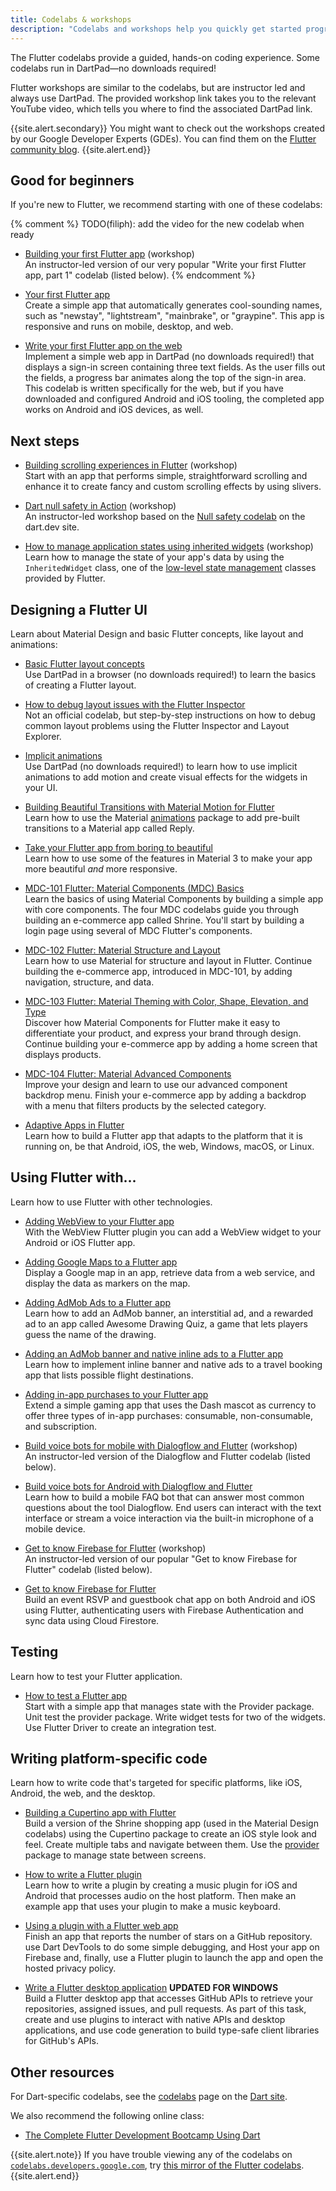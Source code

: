 ```yaml
---
title: Codelabs & workshops
description: "Codelabs and workshops help you quickly get started programming Flutter."
---
```


The Flutter codelabs provide a guided,
hands-on coding experience. Some codelabs
run in DartPad&mdash;no downloads required!

Flutter workshops are similar to the codelabs,
but are instructor led and always use DartPad.
The provided workshop link takes you to the relevant YouTube video,
which tells you where to find the associated DartPad link.

{{site.alert.secondary}}
  You might want to check out the workshops
  created by our Google Developer Experts (GDEs).
  You can find them on the [Flutter community blog][].
{{site.alert.end}}

[Flutter community blog]: {{site.medium}}/flutter-community/dartpad-workshops-from-flutter-gdes-622b52f70173

## Good for beginners

If you're new to Flutter, we recommend starting with
one of these codelabs:

{% comment %}
TODO(filiph): add the video for the new codelab when ready

* [Building your first Flutter app][] (workshop)<br>
  An instructor-led version of our very popular
  "Write your first Flutter app, part 1" codelab
  (listed below).
{% endcomment %}

* [Your first Flutter app][]<br>
  Create a simple app that automatically generates cool-sounding names,
  such as "newstay", "lightstream", "mainbrake", or "graypine".
  This app is responsive and runs on mobile, desktop, and web.

* [Write your first Flutter app on the web][]<br>
  Implement a simple web app in DartPad (no downloads
  required!) that displays a sign-in screen
  containing three text fields. As the user fills out the
  fields, a progress bar animates along the top of the
  sign-in area. This codelab is written specifically for
  the web, but if you have downloaded and configured
  Android and iOS tooling, the completed app
  works on Android and iOS devices, as well.

[Building your first Flutter app]: {{site.youtube-site}}/watch?v=Z6KZ3cTGBWw
[Your first Flutter app]: {{site.codelabs}}/codelabs/flutter-codelab-first
[Write your first Flutter app on the web]: {{site.url}}/get-started/codelab-web

## Next steps

* [Building scrolling experiences in Flutter][] (workshop)<br>
  Start with an app that performs simple, straightforward scrolling
  and enhance it to create fancy and custom scrolling effects
  by using slivers.

* [Dart null safety in Action][] (workshop)<br>
  An instructor-led workshop based on the [Null safety codelab][]
  on the dart.dev site.

* [How to manage application states using inherited widgets][inherited-widget-ws] (workshop)<br>
  Learn how to manage the state of your app's data by
  using the `InheritedWidget` class, one of the
  [low-level state management][] classes provided
  by Flutter.

[Dart null safety in Action]: {{site.youtube-site}}/watch?v=HdKwuHQvArY
[inherited-widget-ws]: {{site.youtube-site}}/watch?v=LFcGPS6cGrY
[low-level state management]: {{site.url}}/development/data-and-backend/state-mgmt/options#inheritedwidget--inheritedmodel
[Null safety codelab]: {{site.dart-site}}/codelabs/null-safety

## Designing a Flutter UI

Learn about Material Design and basic Flutter concepts,
like layout and animations:

* [Basic Flutter layout concepts][]<br>
  Use DartPad in a browser (no downloads required!)
  to learn the basics of creating a Flutter layout.

* [How to debug layout issues with the Flutter Inspector][]<br>
  Not an official codelab, but step-by-step instructions on
  how to debug common layout problems using the Flutter 
  Inspector and Layout Explorer.

* [Implicit animations][]<br>
  Use DartPad (no downloads required!) to learn how to use
  implicit animations to add motion and create
  visual effects for the widgets in your UI.

* [Building Beautiful Transitions with Material Motion for Flutter][]<br>
  Learn how to use the Material [animations][] package to
  add pre-built transitions to a Material app called Reply.

* [Take your Flutter app from boring to beautiful][]<br>
  Learn how to use some of the features in Material 3
  to make your app more beautiful *and* more responsive.

* [MDC-101 Flutter: Material Components (MDC) Basics][]<br>
  Learn the basics of using Material Components by building
  a simple app with core components.  The four MDC codelabs
  guide you through building an e-commerce app called Shrine.
  You'll start by building a login page using several of MDC
  Flutter's components.

* [MDC-102 Flutter: Material Structure and Layout][]<br>
  Learn how to use Material for structure and layout in Flutter.
  Continue building the e-commerce app, introduced in MDC-101,
  by adding navigation, structure, and data.

* [MDC-103 Flutter: Material Theming with Color, Shape, Elevation, and Type][]<br>
  Discover how Material Components for Flutter make it
  easy to differentiate your product, and express your
  brand through design. Continue building your e-commerce
  app by adding a home screen that displays products.

* [MDC-104 Flutter: Material Advanced Components][]<br>
  Improve your design and learn to use our advanced
  component backdrop menu. Finish your e-commerce app
  by adding a backdrop with a menu that filters
  products by the selected category.

* [Adaptive Apps in Flutter][]<br>
  Learn how to build a Flutter app that adapts to the 
  platform that it is running on, be that Android, iOS, 
  the web, Windows, macOS, or Linux.

[Adaptive Apps in Flutter]: {{site.codelabs}}/codelabs/flutter-adaptive-app
[animations]: {{site.pub}}/packages/animations
[Basic Flutter layout concepts]: {{site.url}}/codelabs/layout-basics
[Building Beautiful Transitions with Material Motion for Flutter]: {{site.codelabs}}/codelabs/material-motion-flutter
[Building scrolling experiences in Flutter]: {{site.youtube-site}}/watch?v=YY-_yrZdjGc
[How to debug layout issues with the Flutter Inspector]: {{site.flutter-medium}}/how-to-debug-layout-issues-with-the-flutter-inspector-87460a7b9db
[Implicit animations]: {{site.url}}/codelabs/implicit-animations
[MDC-101 Flutter: Material Components (MDC) Basics]: {{site.codelabs}}/codelabs/mdc-101-flutter
[MDC-102 Flutter: Material Structure and Layout]: {{site.codelabs}}/codelabs/mdc-102-flutter
[MDC-103 Flutter: Material Theming with Color, Shape, Elevation, and Type]: {{site.codelabs}}/codelabs/mdc-103-flutter
[MDC-104 Flutter: Material Advanced Components]: {{site.codelabs}}/codelabs/mdc-104-flutter
[Take your Flutter app from boring to beautiful]: {{site.codelabs}}/codelabs/flutter-boring-to-beautiful

## Using Flutter with...

Learn how to use Flutter with other technologies.

* [Adding WebView to your Flutter app][]<br>
  With the WebView Flutter plugin you can add a WebView 
  widget to your Android or iOS Flutter app.

* [Adding Google Maps to a Flutter app][]<br>
  Display a Google map in an app, retrieve data from a
  web service, and display the data as markers on the map.

* [Adding AdMob Ads to a Flutter app][]<br>
  Learn how to add an AdMob banner, an interstitial ad,
  and a rewarded ad to an app called Awesome Drawing Quiz,
  a game that lets players guess the name of the drawing.

* [Adding an AdMob banner and native inline ads to a Flutter app][]<br>
  Learn how to implement inline banner and native ads
  to a travel booking app that lists possible
  flight destinations.

* [Adding in-app purchases to your Flutter app][]<br>
  Extend a simple gaming app that uses the Dash mascot as
  currency to offer three types of in-app purchases:
  consumable, non-consumable, and subscription.

* [Build voice bots for mobile with Dialogflow and Flutter][] (workshop)<br>
  An instructor-led version of the Dialogflow
  and Flutter codelab (listed below).

* [Build voice bots for Android with Dialogflow and Flutter][]<br>
  Learn how to build a mobile FAQ bot that can answer most
  common questions about the tool Dialogflow. End users
  can interact with the text interface or stream a voice
  interaction via the built-in microphone of a mobile device.

* [Get to know Firebase for Flutter][firebase-ws] (workshop)<br>
  An instructor-led version of our popular
  "Get to know Firebase for Flutter" codelab
  (listed below).

* [Get to know Firebase for Flutter][]<br>
  Build an event RSVP and guestbook chat app on both Android
  and iOS using Flutter, authenticating users with Firebase
  Authentication and sync data using Cloud Firestore.

[Adding AdMob Ads to a Flutter app]: {{site.codelabs}}/codelabs/admob-ads-in-flutter
[Adding an AdMob banner and native inline ads to a Flutter app]: {{site.codelabs}}/codelabs/admob-inline-ads-in-flutter
[Adding Google Maps to a Flutter app]: {{site.codelabs}}/codelabs/google-maps-in-flutter
[Adding in-app purchases to your Flutter app]: {{site.codelabs}}/codelabs/flutter-in-app-purchases
[Build voice bots for Android with Dialogflow and Flutter]: {{site.codelabs}}/codelabs/dialogflow-flutter
[Build voice bots for mobile with Dialogflow and Flutter]: {{site.youtube-site}}/watch?v=O7JfSF3CJ84
[Adding WebView to your Flutter app]: {{site.codelabs}}/codelabs/flutter-webview
[firebase-ws]: {{site.youtube-site}}/watch?v=wUSkeTaBonA
[Get to know Firebase for Flutter]: {{site.firebase}}/learn/codelabs/firebase-get-to-know-flutter

## Testing

Learn how to test your Flutter application.

* [How to test a Flutter app][]<br>
  Start with a simple app that manages state with the Provider package.
  Unit test the provider package. Write widget tests for two of the
  widgets. Use Flutter Driver to create an integration test.

[How to test a Flutter app]: {{site.codelabs}}/codelabs/flutter-app-testing/#0

## Writing platform-specific code

Learn how to write code that's targeted for specific platforms,
like iOS, Android, the web, and the desktop.

* [Building a Cupertino app with Flutter][]<br>
  Build a version of the Shrine shopping app
  (used in the Material Design codelabs) using the
  Cupertino package to create an iOS style look and feel.
  Create multiple tabs and navigate between them.
  Use the [provider][] package to manage state between screens.

* [How to write a Flutter plugin][]<br>
  Learn how to write a plugin by creating a music plugin
  for iOS and Android that processes audio on the host platform.
  Then make an example app that uses your plugin to make a music keyboard.

* [Using a plugin with a Flutter web app][]<br>
  Finish an app that reports the number of stars on a GitHub repository.
  use Dart DevTools to do some simple debugging, and
  Host your app on Firebase and, finally, use a Flutter plugin to
  launch the app and open the hosted privacy policy.

* [Write a Flutter desktop application][] **UPDATED FOR WINDOWS**<br>
  Build a Flutter desktop app that accesses GitHub APIs to retrieve your
  repositories, assigned issues, and pull requests. As part of this task,
  create and use plugins to interact with native APIs and desktop applications,
  and use code generation to build type-safe client libraries for GitHub's APIs.

[Building a Cupertino app with Flutter]: {{site.codelabs}}/codelabs/flutter-cupertino
[How to write a Flutter plugin]: {{site.codelabs}}/codelabs/write-flutter-plugin
[provider]: {{site.pub}}/packages/provider
[Using a plugin with a Flutter web app]: {{site.codelabs}}/codelabs/web-url-launcher
[Write a Flutter desktop application]: {{site.codelabs}}/codelabs/flutter-github-client

## Other resources

For Dart-specific codelabs, see the
[codelabs][] page on the [Dart site][].

We also recommend the following online class:

* [The Complete Flutter Development Bootcamp Using Dart][]

{{site.alert.note}}
  If you have trouble viewing any of the codelabs
  on [`codelabs.developers.google.com`]({{site.codelabs}}), try 
  [this mirror of the Flutter codelabs][].
{{site.alert.end}}

[codelabs]: {{site.dart-site}}/codelabs
[Dart site]: {{site.dart-site}}
[The Complete Flutter Development Bootcamp Using Dart]: https://www.appbrewery.co/p/flutter-development-bootcamp-with-dart
[this mirror of the Flutter codelabs]: https://codelabs.flutter-io.cn/
